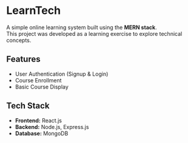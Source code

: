 # LearnTech

A simple online learning system built using the **MERN stack**.  
This project was developed as a learning exercise to explore technical concepts.

## Features
- User Authentication (Signup & Login)
- Course Enrollment
- Basic Course Display

## Tech Stack
- **Frontend:** React.js
- **Backend:** Node.js, Express.js  
- **Database:** MongoDB 
